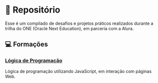 # 📁 Repositório
Esse é um compilado de desafios e projetos práticos realizados durante a trilha do ONE (Oracle Next Education), em parceria com a Alura.


## 💻 Formações

### [Lógica de Programação](./logica-programacao)

Lógica de programação utilizando JavaScript, em interação com páginas Web.